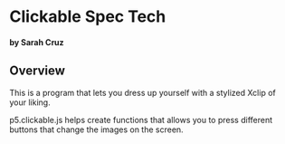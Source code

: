 # Clickable Spec Tech
#### by Sarah Cruz


## Overview
This is a program that lets you dress up yourself with a stylized Xclip of your liking. 

p5.clickable.js helps create functions that allows you to press different buttons that change the images on the screen. 



